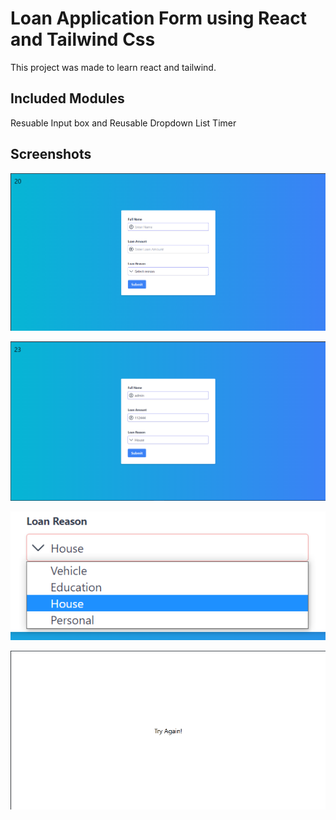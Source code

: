 # Loan Application Form using React and Tailwind Css

This project was made to learn react and tailwind.

## Included Modules

Resuable Input box and Reusable Dropdown List
Timer

## Screenshots

![Main Screen](./screenshots/1.png/?raw=true)

![Filled Form](./screenshots/2.png/?raw=true)

![Dropdown](./screenshots/4.png/?raw=true)

![Modal Screen](./screenshots/3.png/?raw=true)
